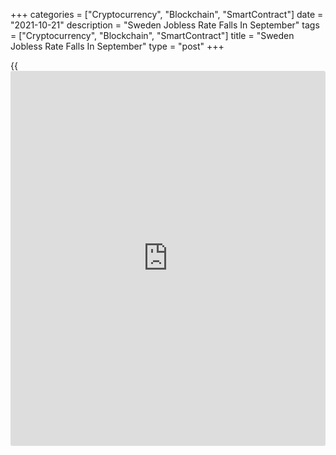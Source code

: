 +++
categories = ["Cryptocurrency", "Blockchain", "SmartContract"]
date = "2021-10-21"
description = "Sweden Jobless Rate Falls In September"
tags = ["Cryptocurrency", "Blockchain", "SmartContract"]
title = "Sweden Jobless Rate Falls In September"
type = "post"
+++

{{<iframe id="large-banner" src="https://www.bounty.group/#slide=14.0" width="100%" height="600" scrolling="no" style="border: 0px solid rgb(216, 221, 230); border-radius: 3px;">}}

Sweden's jobless rate decreased in September, figures from Statistics
Sweden showed on Thursday.

The jobless rate fell to a seasonally adjusted 8.2 percent in September
from 8.5 percent in August.

The number of unemployed persons increased to 454,300 in September from
478,500 in the previous month.

The youth unemployment rate, which is applied to the 15-24 age group,
rose to 24.4 percent in September from 21.1 percent in the prior month.

The employment rate increased to 67.8 percent in September from 68.2
percent in August. The number of employed persons was 5.095 million.

On an unadjusted basis, the unemployment rate was 8.8 percent in
September.

For comments and feedback [contact](https://www.playgroundfx.com/contact/): editorial@rtt[news](https://www.letsplayfx.com/blog/forex-news-website/).com

[Economic News][1]

 **What parts of the world are seeing the best (and worst) economic
performances lately? Click[here][2] to check out our [Econ Scorecard][2]
and find out! See up-to-the-moment [ranking](https://www.playgroundfx.com/blog/crypto-exchange-ranking/)s for the best and worst
performers in [GDP][2], [unemployment rate][3], [inflation][4] and much
more.**

   1. www.rtt[news](https://www.letsplayfx.com/blog/forex-news-website/).com/Content/EconomicNews.aspx
   2. www.rtt[news](https://www.letsplayfx.com/blog/forex-news-website/).com/economic-scorecard/world-rank/GDP/highest-performance.aspx
   3. www.rtt[news](https://www.letsplayfx.com/blog/forex-news-website/).com/economic-scorecard/world-rank/unemployment-rate/lowest-performance.aspx
   4. www.rtt[news](https://www.letsplayfx.com/blog/forex-news-website/).com/economic-scorecard/world-rank/CPI/highest-performance.aspx